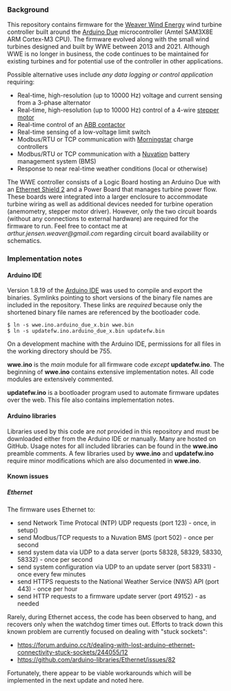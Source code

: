 ### Background
This repository contains firmware for the [Weaver Wind Energy](https://www.arthurjweaver.net/weaver-wind-energy/) wind turbine controller
built around the [Arduino Due](https://store-usa.arduino.cc/products/arduino-due?selectedStore=us) microcontroller (Amtel SAM3X8E ARM Cortex-M3 CPU). The firmware evolved along with the small wind turbines designed and built by WWE between 2013 and 2021. Although WWE is no longer in business, the code continues to be maintained for existing turbines and for potential use of the controller in other applications. 

Possible alternative uses include _any data logging or control application_ requiring:
- Real-time, high-resolution (up to 10000 Hz) voltage and current sensing from a 3-phase alternator
- Real-time, high-resolution (up to 10000 Hz) control of a 4-wire [stepper motor](https://www.anaheimautomation.com/products/stepper/stepper-motor-item.php?sID=42&pt=i&tID=81&cID=19)
- Real-time control of an [ABB contactor](https://new.abb.com/products/1SBL177501R1100/af16-22-00-11)
- Real-time sensing of a low-voltage limit switch
- Modbus/RTU or TCP communication with [Morningstar](https://www.morningstarcorp.com/) charge controllers
- Modbus/RTU or TCP communication with a [Nuvation](https://www.nuvationenergy.com/) battery management system (BMS)
- Response to near real-time weather conditions (local or otherwise)

The WWE controller consists of a Logic Board hosting an Arduino Due with an [Ethernet Shield 2](https://store-usa.arduino.cc/products/arduino-ethernet-shield-2?selectedStore=us) and a Power Board that manages turbine power flow. These boards were integrated into a larger enclosure to accommodate turbine wiring as well as additional devices needed for turbine operation (anemometry, stepper motor driver). However, only the two circuit boards (without any connections to external hardware) are required for the firmware to run. Feel free to contact me at _arthur.jensen.weaver@gmail.com_ regarding circuit board availability or schematics.

### Implementation notes

#### Arduino IDE
Version 1.8.19 of the [Arduino IDE](https://www.arduino.cc/en/software) was used to compile and export the binaries. Symlinks pointing to short versions of the binary file names are included in the repository. These links are *required* because only the shortened binary file names are referenced by the bootloader code.
```
$ ln -s wwe.ino.arduino_due_x.bin wwe.bin 
$ ln -s updatefw.ino.arduino_due_x.bin updatefw.bin
```
On a development machine with the Arduino IDE, permissions for all files in the working directory should be 755.

**wwe.ino** is the _main_ module for all firmware code _except_ **updatefw.ino**. The beginning of **wwe.ino** contains extensive implementation notes. All code modules are extensively commented.

**updatefw.ino** is a bootloader program used to automate firmware updates over the web. This file also contains implementation notes.

#### Arduino libraries
Libraries used by this code are _not_ provided in this repository and must be downloaded either from the Arduino IDE or manually. Many are hosted on GitHub. Usage notes for all included libraries can be found in the **wwe.ino** preamble comments. A few libraries used by **wwe.ino** and **updatefw.ino** require minor modifications which are also documented in **wwe.ino**.

#### Known issues

##### Ethernet
The firmware uses Ethernet to:
- send Network Time Protocal (NTP) UDP requests (port 123) - once, in setup()
- send Modbus/TCP requests to a Nuvation BMS (port 502) - once per second
- send system data via UDP to a data server (ports 58328, 58329, 58330, 58332) - once per second
- send system configuration via UDP to an update server (port 58331) - once every few minutes
- send HTTPS requests to the National Weather Service (NWS) API (port 443) - once per hour
- send HTTP requests to a firmware update server (port 49152) - as needed

Rarely, during Ethernet access, the code has been observed to hang, and recovers only when the watchdog timer times out. Efforts to track down this known problem are currently focused on dealing with "stuck sockets":
- https://forum.arduino.cc/t/dealing-with-lost-arduino-ethernet-connectivity-stuck-sockets/244055/12
- https://github.com/arduino-libraries/Ethernet/issues/82

Fortunately, there appear to be viable workarounds which will be implemented in the next update and noted here.



